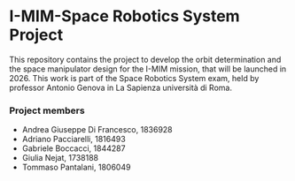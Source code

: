 # I-MIM-Space Robotics System Project
This repository contains the project to develop the orbit determination and the space manipulator design for the I-MIM mission, that will be launched in 2026. This work is part of the Space Robotics System exam, held by professor Antonio Genova in La Sapienza università di Roma.

### Project members
* Andrea Giuseppe Di Francesco, 1836928
* Adriano Pacciarelli, 1816493
* Gabriele Boccacci, 1844287
* Giulia Nejat, 1738188
* Tommaso Pantalani, 1806049
